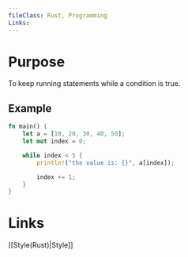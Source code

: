 ```yaml
---
fileClass: Rust, Programming
Links: 
---
```

# Purpose
To keep running statements while a condition is true.

## Example
```Rust
fn main() {
    let a = [10, 20, 30, 40, 50];
    let mut index = 0;

    while index < 5 {
        println!("the value is: {}", a[index]);

        index += 1;
    }
}
```

# Links

[[Style(Rust)|Style]]



